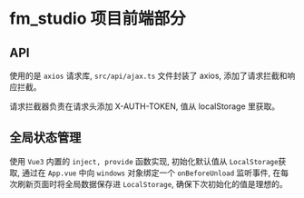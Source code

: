 # fm_studio 项目前端部分

## API

使用的是 `axios` 请求库, `src/api/ajax.ts` 文件封装了 axios, 添加了请求拦截和响应拦截。

请求拦截器负责在请求头添加 X-AUTH-TOKEN, 值从 localStorage 里获取。

## 全局状态管理

使用 `Vue3` 内置的 `inject, provide` 函数实现, 初始化默认值从 `LocalStorage`获取, 通过在 `App.vue` 中向 `windows` 对象绑定一个 `onBeforeUnload` 监听事件, 在每次刷新页面时将全局数据保存进 `LocalStorage`, 确保下次初始化的值是理想的。
